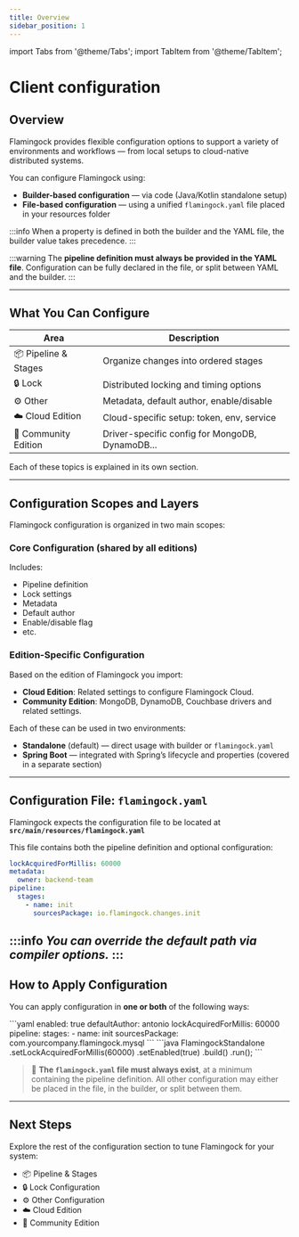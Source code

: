 ```yaml
---
title: Overview
sidebar_position: 1
---
```


import Tabs from '@theme/Tabs';
import TabItem from '@theme/TabItem';

# Client configuration

## Overview

Flamingock provides flexible configuration options to support a variety of environments and workflows — from local setups to cloud-native distributed systems.

You can configure Flamingock using:

- **Builder-based configuration** — via code (Java/Kotlin standalone setup)
- **File-based configuration** — using a unified `flamingock.yaml` file placed in your resources folder

:::info
When a property is defined in both the builder and the YAML file, the builder value takes precedence.
:::

:::warning
The **pipeline definition must always be provided in the YAML file**. Configuration can be fully declared in the file, or split between YAML and the builder.
:::

---

## What You Can Configure

| Area                  | Description                                      |
|-----------------------|--------------------------------------------------|
| 📦 Pipeline & Stages  | Organize changes into ordered stages             |
| 🔒 Lock               | Distributed locking and timing options           |
| ⚙️ Other              | Metadata, default author, enable/disable         |
| ☁️ Cloud Edition      | Cloud-specific setup: token, env, service        |
| 🧪 Community Edition  | Driver-specific config for MongoDB, DynamoDB...  |


Each of these topics is explained in its own section.

---

## Configuration Scopes and Layers

Flamingock configuration is organized in two main scopes:
### Core Configuration (shared by all editions)
Includes:
- Pipeline definition
- Lock settings
- Metadata
- Default author
- Enable/disable flag
- etc.

### Edition-Specific Configuration
Based on the edition of Flamingock you import:
- **Cloud Edition**: Related settings to configure Flamingock Cloud.
- **Community Edition**: MongoDB, DynamoDB, Couchbase drivers and related settings.

Each of these can be used in two environments:
- **Standalone** (default) — direct usage with builder or `flamingock.yaml`
- **Spring Boot** — integrated with Spring’s lifecycle and properties (covered in a separate section)

---

## Configuration File: `flamingock.yaml`

Flamingock expects the configuration file to be located at **`src/main/resources/flamingock.yaml`**

This file contains both the pipeline definition and optional configuration:

```yaml
lockAcquiredForMillis: 60000
metadata:
  owner: backend-team
pipeline:
  stages:
    - name: init
      sourcesPackage: io.flamingock.changes.init
```
:::info
*You can override the default path via compiler options.*
:::
---

## How to Apply Configuration

You can apply configuration in **one or both** of the following ways:


<Tabs groupId="config">
    <TabItem value="file" label="YAML" default>
```yaml
enabled: true
defaultAuthor: antonio
lockAcquiredForMillis: 60000
pipeline:
  stages:
    - name: init
      sourcesPackage: com.yourcompany.flamingock.mysql
```
    </TabItem>
    <TabItem value="builder" label="Builder">
```java
FlamingockStandalone
  .setLockAcquiredForMillis(60000)
  .setEnabled(true)
  .build()
  .run();
```
    </TabItem>
</Tabs>


> 📌 **The `flamingock.yaml` file must always exist**, at a minimum containing the pipeline definition. All other configuration may either be placed in the file, in the builder, or split between them.

---

## Next Steps

Explore the rest of the configuration section to tune Flamingock for your system:

- 📦 Pipeline & Stages
- 🔒 Lock Configuration
- ⚙  Other Configuration
- ☁️ Cloud Edition
- 🧪 Community Edition
